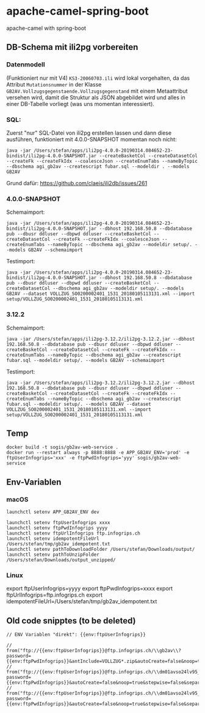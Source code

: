 # apache-camel-spring-boot
apache-camel with spring-boot

## DB-Schema mit ili2pg vorbereiten
### Datenmodell
(Funktioniert nur mit V4) `KS3-20060703.ili` wird lokal vorgehalten, da das Attribut `Mutationsnummer` in der Klasse `GB2AV.Vollzugsgegenstaende.Vollzugsgegenstand` mit einem Metaattribut versehen wird, damit die Struktur als JSON abgebildet wird und alles in einer DB-Tabelle vorliegt (was uns momentan interessiert).

### SQL:
Zuerst "nur" SQL-Datei von ili2pg erstellen lassen und dann diese ausführen, funktioniert mit 4.0.0-SNAPSHOT momentan noch nicht:
```
java -jar /Users/stefan/apps/ili2pg-4.0.0-20190314.084652-23-bindist/ili2pg-4.0.0-SNAPSHOT.jar --createBasketCol --createDatasetCol --createFk --createFkIdx --coalesceJson --createEnumTabs --nameByTopic --dbschema agi_gb2av --createscript fubar.sql --modeldir . --models GB2AV
```
Grund dafür: https://github.com/claeis/ili2db/issues/261

### 4.0.0-SNAPSHOT
Schemaimport:
```
java -jar /Users/stefan/apps/ili2pg-4.0.0-20190314.084652-23-bindist/ili2pg-4.0.0-SNAPSHOT.jar --dbhost 192.168.50.8 --dbdatabase pub --dbusr ddluser --dbpwd ddluser --createBasketCol --createDatasetCol --createFk --createFkIdx --coalesceJson --createEnumTabs --nameByTopic --dbschema agi_gb2av --modeldir setup/. --models GB2AV --schemaimport
```

Testimport:
```
java -jar /Users/stefan/apps/ili2pg-4.0.0-20190314.084652-23-bindist/ili2pg-4.0.0-SNAPSHOT.jar --dbhost 192.168.50.8 --dbdatabase pub --dbusr ddluser --dbpwd ddluser --createBasketCol --createDatasetCol --dbschema agi_gb2av --modeldir setup/. --models GB2AV --dataset VOLLZUG_SO0200002401_1531_20180105113131.xml --import setup/VOLLZUG_SO0200002401_1531_20180105113131.xml
```

### 3.12.2

Schemaimport:
```
java -jar /Users/stefan/apps/ili2pg-3.12.2/ili2pg-3.12.2.jar --dbhost 192.168.50.8 --dbdatabase pub --dbusr ddluser --dbpwd ddluser --createBasketCol --createDatasetCol --createFk --createFkIdx --createEnumTabs --nameByTopic --dbschema agi_gb2av --createscript fubar.sql --modeldir setup/. --models GB2AV --schemaimport
```

Testimport:
```
java -jar /Users/stefan/apps/ili2pg-3.12.2/ili2pg-3.12.2.jar --dbhost 192.168.50.8 --dbdatabase pub --dbusr ddluser --dbpwd ddluser --createBasketCol --createDatasetCol --createFk --createFkIdx --createEnumTabs --nameByTopic --dbschema agi_gb2av --createscript fubar.sql --modeldir setup/. --models GB2AV --dataset VOLLZUG_SO0200002401_1531_20180105113131.xml --import setup/VOLLZUG_SO0200002401_1531_20180105113131.xml 
```

## Temp
```
docker build -t sogis/gb2av-web-service .
docker run --restart always -p 8888:8888 -e APP_GB2AV_ENV='prod' -e ftpUserInfogrips='xxx' -e ftpPwdInfogrips='yyy' sogis/gb2av-web-service
```


## Env-Variablen

### macOS
```
launchctl setenv APP_GB2AV_ENV dev

launchctl setenv ftpUserInfogrips xxxx
launchctl setenv ftpPwdInfogrips yyyy
launchctl setenv ftpUrlInfogrips ftp.infogrips.ch
launchctl setenv idempotentFileUrl /Users/stefan/tmp/gb2av_idempotent.txt
launchctl setenv pathToDownloadFolder /Users/stefan/Downloads/output/
launchctl setenv pathToUnzipFolder /Users/stefan/Downloads/output_unzipped/
```

### Linux
export ftpUserInfogrips=yyyy
export ftpPwdInfogrips=xxxx
export ftpUrlInfogrips=ftp.infogrips.ch
export idempotentFileUrl=/Users/stefan/tmp/gb2av_idempotent.txt

## Old code snipptes (to be deleted)
```
// ENV Variablen "direkt": {{env:ftpUserInfogrips}}

//        from("ftp://{{env:ftpUserInfogrips}}@ftp.infogrips.ch/\\gb2av\\?password={{env:ftpPwdInfogrips}}&antInclude=VOLLZUG*.zip&autoCreate=false&noop=true&stepwise=false&separator=Windows&passiveMode=true&binary=true&delay=5000&initialDelay=10000&idempotentRepository=#fileConsumerRepo&idempotentKey=${file:name}-${file:size}")
//        from("ftp://{{env:ftpUserInfogrips}}@ftp.infogrips.ch/\\dm01avso24lv95_2\\shp\\?password={{env:ftpPwdInfogrips}}&autoCreate=false&noop=true&stepwise=false&separator=Windows&passiveMode=true&binary=true&delay=5000&initialDelay=10000&idempotentRepository=#fileConsumerRepo&idempotentKey=${file:name}-${file:size}")
//        from("ftp://{{env:ftpUserInfogrips}}@ftp.infogrips.ch/\\dm01avso24lv95_2\\shp\\?password={{env:ftpPwdInfogrips}}&autoCreate=false&noop=true&stepwise=false&separator=Windows&passiveMode=true&binary=true&delay=5000&initialDelay=10000")

```

